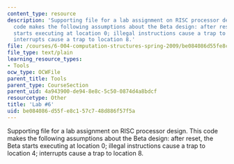 ```yaml
---
content_type: resource
description: 'Supporting file for a lab assignment on RISC processor design. This
  code makes the following assumptions about the Beta design: after reset, the Beta
  starts executing at location 0; illegal instructions cause a trap to location 4;
  interrupts cause a trap to location 8.'
file: /courses/6-004-computation-structures-spring-2009/be084086d55fe8c157c748d886f57f5a_lab6.uasm
file_type: text/plain
learning_resource_types:
- Tools
ocw_type: OCWFile
parent_title: Tools
parent_type: CourseSection
parent_uid: 4a943900-de94-8e8c-5c50-0874d4a8bdcf
resourcetype: Other
title: 'Lab #6'
uid: be084086-d55f-e8c1-57c7-48d886f57f5a
---
```

Supporting file for a lab assignment on RISC processor design. This code makes the following assumptions about the Beta design: after reset, the Beta starts executing at location 0; illegal instructions cause a trap to location 4; interrupts cause a trap to location 8.


